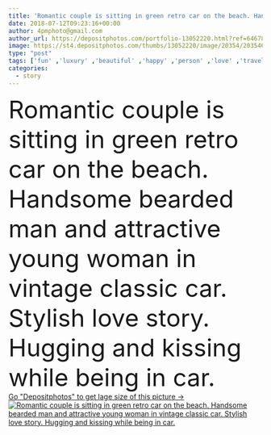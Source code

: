```yaml
---
title: 'Romantic couple is sitting in green retro car on the beach. Handsome bearded man and attractive young woman in vintage classic car. Stylish love story. Hugging and kissing while being in car.'
date: 2018-07-12T09:23:16+00:00
author: 4pmphoto@gmail.com
author_url: https://depositphotos.com/portfolio-13052220.html?ref=64678756
image: https://st4.depositphotos.com/thumbs/13052220/image/20354/203546520/api_thumb_450.jpg?forcejpeg=true
type: "post"
tags: ['fun' ,'luxury' ,'beautiful' ,'happy' ,'person' ,'love' ,'travel' ,'girl' ,'female' ,'sitting' ,'young' ,'smiling' ,'summer' ,'people' ,'freedom' ,'sun' ,'happiness' ,'nature' ,'caucasian' ,'vehicle' ,'family' ,'male' ,'man' ,'retro' ,'vintage' ,'car' ,'driving' ,'fashion' ,'classic' ,'Men' ,'sunset' ,'beard' ,'couple' ,'stylish' ,'tender' ,'two' ,'woman' ,'lifestyle' ,'together' ,'beach' ,'adventure' ,'trip' ,'embrace' ,'kiss' ,'hug' ,'passion' ,'boyfriend' ,'girlfriend' ,'hipster' ]
categories: 
  - story
---
```

<div aling="center">
            <font size="60"> Romantic couple is sitting in green retro car on the beach. Handsome bearded man and attractive young woman in vintage classic car. Stylish love story. Hugging and kissing while being in car.</font>   
</div>
<div>
    <a href='https://st4.depositphotos.com/thumbs/13052220/image/20354/203546520/api_thumb_450.jpg?forcejpeg=true?ref=64678756' target=_blank > Go "Depositphotos" to get lage size of this picture ->
        <img href='https://st4.depositphotos.com/thumbs/13052220/image/20354/203546520/api_thumb_450.jpg?forcejpeg=true?ref=64678756' src='https://st4.depositphotos.com/13052220/20354/i/950/depositphotos_203546520-stock-photo-romantic-couple-sitting-green-retro.jpg?forcejpeg=true' alt='Romantic couple is sitting in green retro car on the beach. Handsome bearded man and attractive young woman in vintage classic car. Stylish love story. Hugging and kissing while being in car.' >
    </a>
</div>
